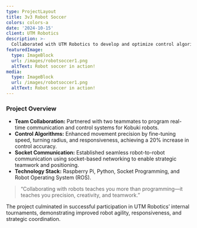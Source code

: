 ```yaml
---
type: ProjectLayout
title: 3v3 Robot Soccer
colors: colors-a
date: '2024-10-15'
client: UTM Robotics
description: >-
  Collaborated with UTM Robotics to develop and optimize control algorithms for Kobuki robots using Raspberry Pis and socket-based communication, enhancing gameplay performance for 3v3 soccer matches.
featuredImage:
  type: ImageBlock
  url: /images/robotsoccer1.png
  altText: Robot soccer in action!
media:
  type: ImageBlock
  url: /images/robotsoccer1.png
  altText: Robot soccer in action!
---
```


### Project Overview
- **Team Collaboration:** Partnered with two teammates to program real-time communication and control systems for Kobuki robots.
- **Control Algorithms:** Enhanced movement precision by fine-tuning speed, turning radius, and responsiveness, achieving a 20% increase in control accuracy.
- **Socket Communication:** Established seamless robot-to-robot communication using socket-based networking to enable strategic teamwork and positioning.
- **Technology Stack:** Raspberry Pi, Python, Socket Programming, and Robot Operating System (ROS).

> “Collaborating with robots teaches you more than programming—it teaches you precision, creativity, and teamwork.”

The project culminated in successful participation in UTM Robotics’ internal tournaments, demonstrating improved robot agility, responsiveness, and strategic coordination.